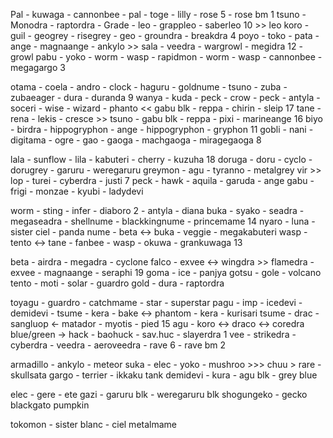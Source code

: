 Pal - kuwaga - cannonbee - pal - toge - lilly - rose 5 - rose bm 1
tsuno - Monodra - raptordra - Grade - leo - grappleo - saberleo 10 >> leo
koro - guil - geogrey - risegrey - geo - groundra - breakdra 4
poyo - toko - pata - ange - magnaange - ankylo >> sala - veedra - wargrowl - megidra 12 - growl
pabu - yoko - worm - wasp - rapidmon - worm - wasp - cannonbee - megagargo 3

otama - coela - andro - clock - haguru - goldnume - tsuno - zuba - zubaeager - dura - duranda 9
wanya - kuda - peck - crow - peck - antyla - soceri - wise - wizard - phanto << gabu blk - reppa - chirin - sleip 17
tane - rena - lekis - cresce >> tsuno - gabu blk - reppa - pixi - marineange 16
biyo - birdra - hippogryphon - ange - hippogryphon - gryphon 11
gobli - nani - digitama - ogre - gao - gaoga - machgaoga - miragegaoga 8

lala - sunflow - lila - kabuteri - cherry - kuzuha 18
doruga - doru - cyclo - dorugrey - garuru - weregaruru
greymon - agu - tyranno - metalgrey vir >> lop - turei - cyberdra - justi 7
peck - hawk - aquila - garuda - ange
gabu - frigi - monzae - kyubi - ladydevi

worm - sting - infer - diaboro 2 - antyla - diana
buka - syako - seadra - megaseadra - shellnume - blackkingnume - princemame 14
nyaro - luna - sister ciel - panda
nume - beta <-> buka - veggie - megakabuteri
wasp - tento <-> tane - fanbee - wasp - okuwa - grankuwaga 13

beta - airdra - megadra - cyclone
falco - exvee <-> wingdra >> flamedra - exvee - magnaange - seraphi 19
goma - ice - panjya
gotsu - gole - volcano
tento - moti - solar - guardro gold - dura - raptordra

toyagu - guardro - catchmame - star - superstar
pagu - imp - icedevi - demidevi - tsume - kera - bake <-> phantom - kera - kurisari
tsume - drac - sangluop <- matador - myotis - pied 15
agu - koro <-> draco <-> coredra blue/green -> hack - baohuck - sav.huc - slayerdra 1
vee - strikedra - cyberdra - veedra - aeroveedra - rave 6 - rave bm 2

armadillo - ankylo - meteor
suka - elec - yoko - mushroo >>> chuu > rare - skullsata
gargo - terrier - ikkaku
tank
demidevi - kura - agu blk - grey blue

elec - gere - ete
gazi - garuru blk - weregaruru blk
shogungeko - gecko
blackgato
pumpkin

tokomon - sister blanc - ciel
metalmame
